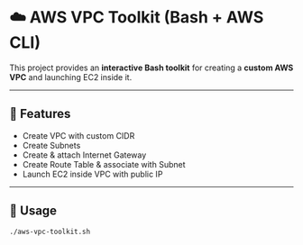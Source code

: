# ☁️ AWS VPC Toolkit (Bash + AWS CLI)

This project provides an **interactive Bash toolkit** for creating a **custom AWS VPC** and launching EC2 inside it.

---

## 🚀 Features
- Create VPC with custom CIDR
- Create Subnets
- Create & attach Internet Gateway
- Create Route Table & associate with Subnet
- Launch EC2 inside VPC with public IP

---

## 📘 Usage
```bash
./aws-vpc-toolkit.sh

